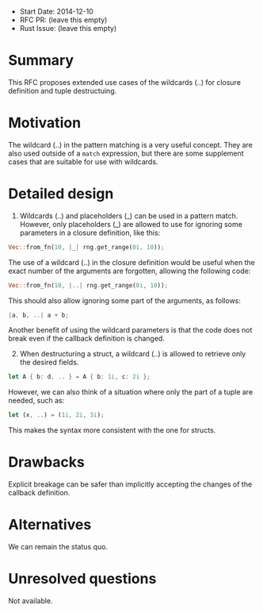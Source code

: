 - Start Date: 2014-12-10
- RFC PR: (leave this empty)
- Rust Issue: (leave this empty)

# Summary

This RFC proposes extended use cases of the wildcards (..) for closure
definition and tuple destructuing.

# Motivation

The wildcard (..) in the pattern matching is a very useful concept. They are
also used outside of a `match` expression, but there are some supplement cases
that are suitable for use with wildcards.

# Detailed design

1. Wildcards (..) and placeholders (\_) can be used in a pattern match.
However, only placeholders (\_) are allowed to use for ignoring some parameters
in a closure definition, like this:

 ```rust
Vec::from_fn(10, |_| rng.get_range(0i, 10));
```

 The use of a wildcard (..) in the closure definition would be useful when the
exact number of the arguments are forgotten, allowing the following code:

 ```rust
Vec::from_fn(10, |..| rng.get_range(0i, 10));
```

 This should also allow ignoring some part of the arguments, as follows:

 ```rust
|a, b, ..| a + b;
```

 Another benefit of using the wildcard parameters is that the code does not
break even if the callback definition is changed.

2. When destructuring a struct, a wildcard (..) is allowed to retrieve
only the desired fields.

 ```rust
let A { b: d, .. } = A { b: 1i, c: 2i };
```

 However, we can also think of a situation where only the part of a tuple are
needed, such as:

 ```rust
let (x, ..) = (1i, 2i, 3i);
```

 This makes the syntax more consistent with the one for structs.

# Drawbacks

Explicit breakage can be safer than implicitly accepting the changes of the
callback definition.

# Alternatives

We can remain the status quo.

# Unresolved questions

Not available.
